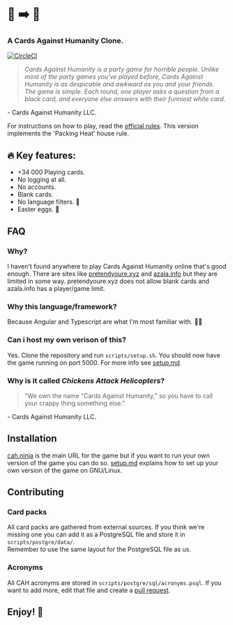 # :chicken: :arrow_right: :helicopter:
### A Cards Against Humanity Clone.
[![CircleCI](https://circleci.com/gh/olback/cah.svg?style=svg)](https://circleci.com/gh/olback/cah)
> _Cards Against Humanity is a party game for horrible people. Unlike most of the party games you've played before, Cards Against Humanity is as despicable and awkward as you and your friends._
> _The game is simple. Each round, one player asks a question from a black card, and everyone else answers with their funniest white card._

\- Cards Against Humanity LLC.

For instructions on how to play, read the [official rules](https://s3.amazonaws.com/cah/CAH_Rules.pdf).
This version implements the 'Packing Heat' house rule.

## :fire: Key features:

-   +34 000 Playing cards.
-   No logging at all.
-   No accounts.
-   Blank cards.
-   No language filters. :underage:
-   Easter eggs. :egg:

## FAQ

### Why?

I haven't found anywhere to play Cards Against Humanity online that's good enough. There are sites like [pretendyoure.xyz](https://pretendyoure.xyz/zy/) and [azala.info](https://azala.info/static/index.html) but they are limited in some way. pretendyoure.xyz does not allow blank cards and azala.info has a player/game limit.

### Why this language/framework?

Because Angular and Typescript are what I'm most familiar with. :man_shrugging:

### Can i host my own verison of this?

Yes. Clone the repository and run `scripts/setup.sh`.
You should now have the game running on port 5000. For more info see [setup.md](setup.md).

### Why is it called _Chickens Attack Helicopters_?

> "We own the name "Cards Against Humanity," so you have to call your crappy thing something else."

\- Cards Against Humanity LLC.

## Installation

[cah.ninja](https://cah.ninja/) is the main URL for the game but if you want to run your own version of the game you can do so.
[setup.md](setup.md) explains how to set up your own version of the game on GNU/Linux.

## Contributing

### Card packs

All card packs are gathered from external sources.
If you think we're missing one you can add it as a PostgreSQL file and store it in `scripts/postgre/data/`.  
Remember to use the same layout for the PostgreSQL file as us.

### Acronyms

All CAH acronyms are stored in `scripts/postgre/sql/acronyms.psql`.
If you want to add more, edit that file and create a [pull request](https://github.com/olback/cah/pulls).

## Enjoy! :tada:
